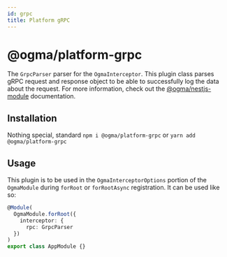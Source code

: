 ```yaml
---
id: grpc
title: Platform gRPC
---
```


# @ogma/platform-grpc

The `GrpcParser` parser for the `OgmaInterceptor`. This plugin class parses gRPC request and response object to be able to successfully log the data about the request. For more information, check out the [@ogma/nestjs-module](../module) documentation.

## Installation

Nothing special, standard `npm i @ogma/platform-grpc` or `yarn add @ogma/platform-grpc`

## Usage

This plugin is to be used in the `OgmaInterceptorOptions` portion of the `OgmaModule` during `forRoot` or `forRootAsync` registration. It can be used like so:

```ts
@Module(
  OgmaModule.forRoot({
    interceptor: {
      rpc: GrpcParser
  })
)
export class AppModule {}
```
